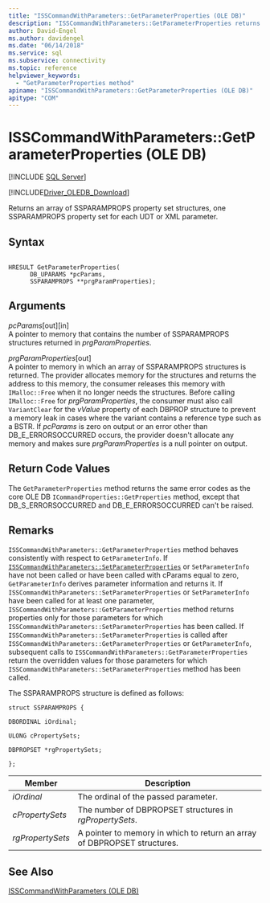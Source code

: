 ```yaml
---
title: "ISSCommandWithParameters::GetParameterProperties (OLE DB)"
description: "ISSCommandWithParameters::GetParameterProperties returns an array of property set structures in OLE DB Driver for SQL Server, one for each UDT or XML parameter."
author: David-Engel
ms.author: davidengel
ms.date: "06/14/2018"
ms.service: sql
ms.subservice: connectivity
ms.topic: reference
helpviewer_keywords:
  - "GetParameterProperties method"
apiname: "ISSCommandWithParameters::GetParameterProperties (OLE DB)"
apitype: "COM"
---
```

# ISSCommandWithParameters::GetParameterProperties (OLE DB)
[!INCLUDE [SQL Server](../../../includes/applies-to-version/sql-asdb-asdbmi-asa-pdw.md)]

[!INCLUDE[Driver_OLEDB_Download](../../../includes/driver_oledb_download.md)]

  Returns an array of SSPARAMPROPS property set structures, one SSPARAMPROPS property set for each UDT or XML parameter.  
  
## Syntax  
  
```  
  
HRESULT GetParameterProperties(  
      DB_UPARAMS *pcParams,  
      SSPARAMPROPS **prgParamProperties);  
```  
  
## Arguments  
 *pcParams*[out][in]  
 A pointer to memory that contains the number of SSPARAMPROPS structures returned in *prgParamProperties*.  
  
 *prgParamProperties*[out]  
 A pointer to memory in which an array of SSPARAMPROPS structures is returned. The provider allocates memory for the structures and returns the address to this memory, the consumer releases this memory with `IMalloc::Free` when it no longer needs the structures. Before calling `IMalloc::Free` for *prgParamProperties*, the consumer must also call `VariantClear` for the *vValue* property of each DBPROP structure to prevent a memory leak in cases where the variant contains a reference type such as a BSTR. If *pcParams* is zero on output or an error other than DB_E_ERRORSOCCURRED occurs, the provider doesn't allocate any memory and makes sure *prgParamProperties* is a null pointer on output.  
  
## Return Code Values  
 The `GetParameterProperties` method returns the same error codes as the core OLE DB `ICommandProperties::GetProperties` method, except that DB_S_ERRORSOCCURRED and DB_E_ERRORSOCCURRED can't be raised.  
  
## Remarks  
 `ISSCommandWithParameters::GetParameterProperties` method behaves consistently with respect to `GetParameterInfo`. If [`ISSCommandWithParameters::SetParameterProperties`](../../oledb/ole-db-interfaces/isscommandwithparameters-setparameterproperties-ole-db.md) or `SetParameterInfo` have not been called or have been called with cParams equal to zero, `GetParameterInfo` derives parameter information and returns it. If `ISSCommandWithParameters::SetParameterProperties` or `SetParameterInfo` have been called for at least one parameter, `ISSCommandWithParameters::GetParameterProperties` method returns properties only for those parameters for which `ISSCommandWithParameters::SetParameterProperties` has been called. If `ISSCommandWithParameters::SetParameterProperties` is called after `ISSCommandWithParameters::GetParameterProperties` or `GetParameterInfo`, subsequent calls to `ISSCommandWithParameters::GetParameterProperties` return the overridden values for those parameters for which `ISSCommandWithParameters::SetParameterProperties` method has been called.  
  
 The SSPARAMPROPS structure is defined as follows:  
  
 `struct SSPARAMPROPS {`  
  
 `DBORDINAL iOrdinal;`  
  
 `ULONG cPropertySets;`  
  
 `DBPROPSET *rgPropertySets;`  
  
 `};`  
  
|Member|Description|  
|------------|-----------------|  
|*iOrdinal*|The ordinal of the passed parameter.|  
|*cPropertySets*|The number of DBPROPSET structures in *rgPropertySets*.|  
|*rgPropertySets*|A pointer to memory in which to return an array of DBPROPSET structures.|  
  
## See Also  
 [ISSCommandWithParameters &#40;OLE DB&#41;](../../oledb/ole-db-interfaces/isscommandwithparameters-ole-db.md)  
  
  
